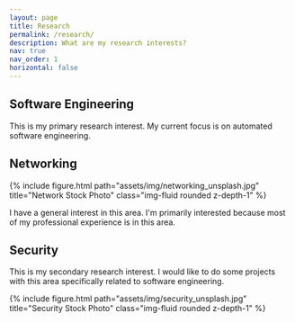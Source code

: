```yaml
---
layout: page
title: Research
permalink: /research/
description: What are my research interests?
nav: true
nav_order: 1
horizontal: false
---
```


## Software Engineering

This is my primary research interest. My current focus is on automated software engineering.

## Networking

<div class="row justify-content-center">
    <div class="col-sm-8 mt-3 mt-md-0">
        {% include figure.html path="assets/img/networking_unsplash.jpg" title="Network Stock Photo" class="img-fluid rounded z-depth-1" %}
    </div>
</div>

I have a general interest in this area. I'm primarily interested because most of my professional experience is in this area.

## Security

This is my secondary research interest. I would like to do some projects with this area specifically related to software engineering.

<div class="row justify-content-center">
    <div class="col-sm-8 mt-3 mt-md-0">
        {% include figure.html path="assets/img/security_unsplash.jpg" title="Security Stock Photo" class="img-fluid rounded z-depth-1" %}
    </div>
</div>